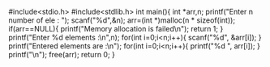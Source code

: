 #include<stdio.h>
#include<stdlib.h>
int main(){
    int *arr,n;
    printf("Enter n number of ele : ");
    scanf("%d",&n);
    arr=(int *)malloc(n * sizeof(int));
    if(arr==NULL){
        printf("Memory allocation is failed\n");
        return 1;
    }
    printf("Enter %d elements :\n",n);
    for(int i=0;i<n;i++){
        scanf("%d", &arr[i]);
    }
    printf("Entered elements are :\n");
    for(int i=0;i<n;i++){
        printf("%d ", arr[i]);
    }
    printf("\n");
    free(arr);
    return 0;
}
